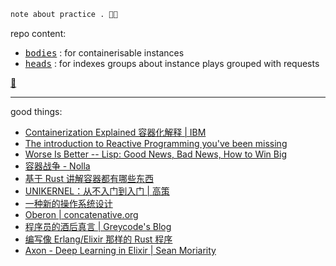 
~~~ md
note about practice . 🦎🤔
~~~

repo content: 

- <kbd>[bodies](./practices-notes)</kbd> : for containerisable instances
- <kbd>[heads](./play-demos)</kbd> : for indexes groups about instance plays grouped with requests

[👻](./practices-notes/container-note)

--------

good things: 

- [Containerization Explained 容器化解释 | IBM](https://www.ibm.com/topics/containerization)
- [The introduction to Reactive Programming you've been missing](https://gist.github.com/staltz/868e7e9bc2a7b8c1f754)
- [Worse Is Better -- Lisp: Good News, Bad News, How to Win Big](https://dreamsongs.com/WIB.html)
- [容器战争 - Nolla](https://cmgs.me/life/container-war)
- [基于 Rust 讲解容器都有哪些东西](https://litchipi.github.io/series/container_in_rust)
- [UNIKERNEL：从不入门到入门 | 高策](https://gaocegege.com/Blog/%E5%AE%89%E5%88%A9/unikernel-book)
- [一种新的操作系统设计](https://www.yinwang.org/blog-cn/2013/04/14/os-design)
- [Oberon | concatenative.org](https://concatenative.org/wiki/view/Oberon)
- [程序员的酒后真言 | Greycode's Blog](https://greycode.top/posts/a98d5ec3509f483e80919ca2e09bda1b/)
- [编写像 Erlang/Elixir 那样的 Rust 程序](https://lunatic.solutions/blog/writing-rust-the-elixir-way/)
- [Axon - Deep Learning in Elixir | Sean Moriarity](https://seanmoriarity.com/2021/04/08/axon-deep-learning-in-elixir/)
